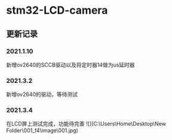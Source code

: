 # stm32-LCD-camera

## 更新记录
### 2021.1.10
新增ov2640的SCCB驱动以及将定时器14做为us延时器
### 2021.3.2
新增ov2640的驱动，等待测试
### 2021.3.4
在LCD屏上测试完成，功能待完善
![](C:\Users\Home\Desktop\New Folder\001_f4\image\001.jpg)
